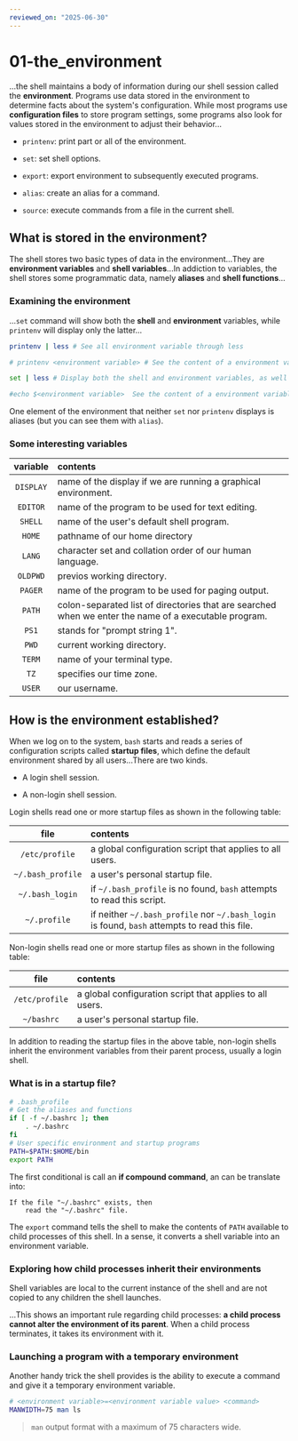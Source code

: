 ```yaml
---
reviewed_on: "2025-06-30"
---
```


# 01-the_environment

...the shell maintains a body of information during our shell session called the **environment**. Programs use data stored in the environment to determine facts about the system's configuration. While most programs use **configuration files** to store program settings, some programs also look for values stored in the environment to adjust their behavior...

- `printenv`: print part or all of the environment.

- `set`: set shell options.

- `export`: export environment to subsequently executed programs.

- `alias`: create an alias for a command.

- `source`: execute commands from a file in the current shell.

## What is stored in the environment?

The shell stores two basic types of data in the environment...They are **environment variables** and **shell variables**...In addiction to variables, the shell stores some programmatic data, namely **aliases** and **shell functions**...

### Examining the environment

...`set` command will show both the **shell** and **environment** variables, while `printenv` will display only the latter...

```bash
printenv | less # See all environment variable through less

# printenv <environment variable> # See the content of a environment variable

set | less # Display both the shell and environment variables, as well as any defined shell functions.

#echo $<environment variable>  See the content of a environment variable
```

One element of the environment that neither `set` nor `printenv` displays is aliases (but you can see them with `alias`).

### Some interesting variables

| variable  | contents                                                                                              |
|:---------:|:----------------------------------------------------------------------------------------------------- |
| `DISPLAY` | name of the display if we are running a graphical environment.                                        |
| `EDITOR`  | name of the program to be used for text editing.                                                      |
|  `SHELL`  | name of the user's default shell program.                                                             |
|  `HOME`   | pathname of our home directory                                                                        |
|  `LANG`   | character set and collation order of our human language.                                              |
| `OLDPWD`  | previos working directory.                                                                            |
|  `PAGER`  | name of the program to be used for paging output.                                                     |
|  `PATH`   | colon-separated list of directories that are searched when we enter the name of a executable program. |
|   `PS1`   | stands for "prompt string $1$".                                                                       |
|   `PWD`   | current working directory.                                                                            |
|  `TERM`   | name of your terminal type.                                                                           |
|   `TZ`    | specifies our time zone.                                                                              |
|  `USER`   | our username.                                                                                         |

## How is the environment established?

When we log on to the system, `bash` starts and reads a series of configuration scripts called **startup files**, which define the default environment shared by all users...There are two kinds.

- A login shell session.

- A non-login shell session.

Login shells read one or more startup files as shown in the following table:

|       file        | contents                                                                                      |
|:-----------------:|:--------------------------------------------------------------------------------------------- |
|  `/etc/profile`   | a global configuration script that applies to all users.                                      |
| `~/.bash_profile` | a user's personal startup file.                                                               |
|  `~/.bash_login`  | if `~/.bash_profile` is no found, `bash` attempts to read this script.                        |
|   `~/.profile`    | if neither `~/.bash_profile` nor `~/.bash_login` is found, `bash` attempts to read this file. |

Non-login shells read one or more startup files as shown in the following table:

|      file      | contents                                                 |
|:--------------:|:-------------------------------------------------------- |
| `/etc/profile` | a global configuration script that applies to all users. |
|   `~/bashrc`   | a user's personal startup file.                          |

In addition to reading the startup files in the above table, non-login shells inherit the environ­ment variables from their parent process, usually a login shell.

### What is in a startup file?

```bash
# .bash_profile
# Get the aliases and functions
if [ -f ~/.bashrc ]; then
	. ~/.bashrc
fi
# User specific environment and startup programs
PATH=$PATH:$HOME/bin
export PATH
```

The first conditional is call an **if compound command**, an can be translate into:

```
If the file "~/.bashrc" exists, then
	read the "~/.bashrc" file.
```

The `export` command tells the shell to make the contents of `PATH` available to child processes of this shell. In a sense, it converts a shell variable into an environment variable.

### Exploring how child processes inherit their environments

Shell variables are local to the current instance of the shell and are not copied to any children the shell launches.

...This shows an important rule regarding child processes: **a child process cannot alter the environment of its parent**. When a child process terminates, it takes its environment with it.

### Launching a program with a temporary environment

Another handy trick the shell provides is the ability to execute a command and give it a temporary environment variable.

```bash
# <environment variable>=<environment variable value> <command>
MANWIDTH=75 man ls
```

> `man` output format with a maximum of $75$ characters wide.